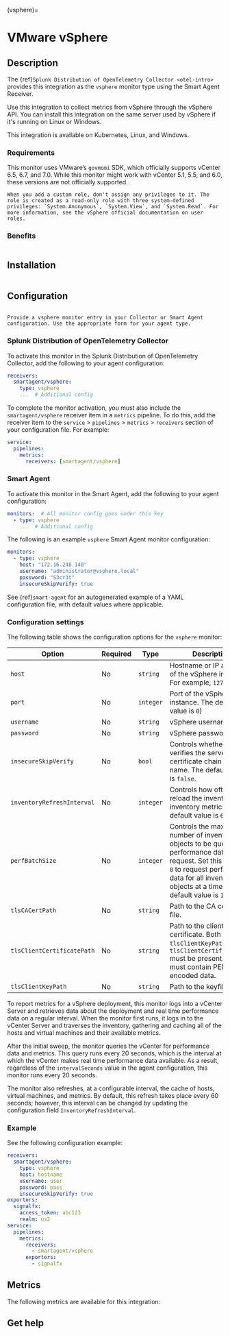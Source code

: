 (vsphere)=

# VMware vSphere
<meta name="description" content="Documentation on the vsphere monitor">

## Description

The {ref}`Splunk Distribution of OpenTelemetry Collector <otel-intro>` provides this integration as the `vsphere` monitor type using the Smart Agent Receiver.

Use this integration to collect metrics from vSphere through the vSphere API. You can install this integration on the same server used by vSphere if it's running on Linux or Windows.

This integration is available on Kubernetes, Linux, and Windows.

### Requirements

This monitor uses VMware’s `govmomi` SDK, which officially supports vCenter 6.5, 6.7, and 7.0. While this monitor might work with vCenter 5.1, 5.5, and 6.0, these versions are not officially supported.

```{note}
When you add a custom role, don't assign any privileges to it. The role is created as a read-only role with three system-defined privileges: `System.Anonymous`, `System.View`, and `System.Read`. For more information, see the vSphere official documentation on user roles.
```

### Benefits

```{include} /_includes/benefits.md
```

## Installation

```{include} /_includes/collector-installation.md
```

## Configuration

```{include} /_includes/configuration.md
```

```{note}
Provide a vsphere monitor entry in your Collector or Smart Agent configuration. Use the appropriate form for your agent type.
```

### Splunk Distribution of OpenTelemetry Collector

To activate this monitor in the Splunk Distribution of OpenTelemetry Collector, add the following to your agent configuration:

```yaml
receivers:
  smartagent/vsphere:
    type: vsphere
    ...  # Additional config
```

To complete the monitor activation, you must also include the `smartagent/vsphere` receiver item in a `metrics` pipeline. To do this, add the receiver item to the `service` > `pipelines` > `metrics` > `receivers` section of your configuration file. For example:

```yaml
service:
  pipelines:
    metrics:
      receivers: [smartagent/vsphere]
```

### Smart Agent

To activate this monitor in the Smart Agent, add the following to your agent configuration:

```yaml
monitors:  # All monitor config goes under this key
  - type: vsphere
    ...  # Additional config
```

The following is an example `vsphere` Smart Agent monitor configuration:

```yaml
monitors:
  - type: vsphere
    host: "172.16.248.140"
    username: "administrator@vsphere.local"
    password: "S3cr3t"
    insecureSkipVerify: true
```

See {ref}`smart-agent` for an autogenerated example of a YAML configuration file, with default values where applicable.

### Configuration settings

The following table shows the configuration options for the `vsphere` monitor:

| Option | Required | Type | Description |
| --- | --- | --- | --- |
| `host` | No | `string` | Hostname or IP address of the vSphere instance. For example, `127.0.0.1`. |
| `port` | No | `integer` | Port of the vSphere instance. The default value is `0`) |
| `username` | No | `string` | vSphere username. |
| `password` | No | `string` | vSphere password. |
| `insecureSkipVerify` | No | `bool` | Controls whether a client verifies the server's certificate chain and host name. The default value is `false`. |
| `inventoryRefreshInterval` | No | `integer` | Controls how often to reload the inventory and inventory metrics. The default value is `60s`. |
| `perfBatchSize` | No | `integer` | Controls the maximum number of inventory objects to be queried for performance data per request. Set this value to `0` to request performance data for all inventory objects at a time. The default value is `10`. |
| `tlsCACertPath` | No | `string` | Path to the CA certificate file. |
| `tlsClientCertificatePath` | No | `string` | Path to the client certificate. Both `tlsClientKeyPath` and `tlsClientCertificatePath` must be present. The files must contain PEM encoded data. |
| `tlsClientKeyPath` | No | `string` | Path to the keyfile. |

To report metrics for a vSphere deployment, this monitor logs into a vCenter Server and retrieves data about the deployment and real time performance data on a regular interval. When the monitor first runs, it logs in to the vCenter Server and traverses the inventory, gathering and caching all of the hosts and virtual machines and their available metrics.

After the initial sweep, the monitor queries the vCenter for performance data and metrics. This query runs every 20 seconds, which is the interval at which the vCenter makes real time performance data available. As a result, regardless of the `intervalSeconds` value in the agent configuration, this monitor runs every 20 seconds.

The monitor also refreshes, at a configurable interval, the cache of hosts, virtual machines, and metrics. By default, this refresh takes place every 60 seconds; however, this interval can be changed by updating the configuration field `InventoryRefreshInterval`.

### Example

See the following configuration example:

```yaml
receivers:
  smartagent/vsphere:
    type: vsphere
    host: hostname
    username: user
    password: pass
    insecureSkipVerify: true
exporters:
  signalfx:
    access_token: abc123
    realm: us2
service:
  pipelines:
    metrics:
      receivers:
        - smartagent/vsphere
      exporters:
        - signalfx
```

## Metrics

The following metrics are available for this integration:

<div class="metrics-yaml" url="https://raw.githubusercontent.com/signalfx/integrations/main/vsphere/metrics.yaml"></div>

## Get help

```{include} /_includes/troubleshooting.md
```